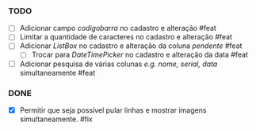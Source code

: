 <!-- [Basic writing and formatting syntax](https://docs.github.com/en/get-started/writing-on-github/getting-started-with-writing-and-formatting-on-github/basic-writing-and-formatting-syntax) -->
<!-- [TODO format](https://github.com/todomd/todo.md) -->

### TODO
- [ ] Adicionar campo *codigobarra* no cadastro e alteração #feat
- [ ] Limitar a quantidade de caracteres no cadastro e alteração #feat
- [ ] Adicionar *ListBox* no cadastro e alteração da coluna *pendente* #feat
    - [ ] Trocar para *DateTimePicker* no cadastro e alteração da data #feat
- [ ] Adicionar pesquisa de várias colunas *e.g. nome, serial, data* simultaneamente #feat
### DONE
- [x] Permitir que seja possível pular linhas e mostrar imagens simultaneamente. #fix
